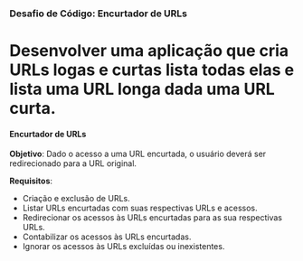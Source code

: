 ### Desafio de Código: Encurtador de URLs

Desenvolver uma aplicação que cria URLs logas e curtas lista todas elas e lista uma URL longa dada uma URL curta. 
===============================================
#### Encurtador de URLs

**Objetivo**: Dado o acesso a uma URL encurtada, o usuário deverá ser redirecionado para a URL original.

**Requisitos**:
- Criação e exclusão de URLs.
- Listar URLs encurtadas com suas respectivas URLs e acessos.
- Redirecionar os acessos às URLs encurtadas para as sua respectivas URLs.
- Contabilizar os acessos às URLs encurtadas.
- Ignorar os acessos às URLs excluídas ou inexistentes.

